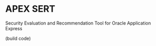 # APEX SERT
Security Evaluation and Recommendation Tool for Oracle Application Express

(build code)
